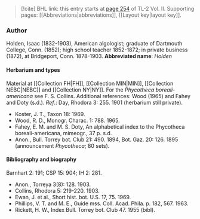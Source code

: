 > [!cite] BHL link: this entry starts at [page 254](https://www.biodiversitylibrary.org/page/33068496) of TL-2 Vol. II.
> Supporting pages: [[Abbreviations|abbreviations]], [[Layout key|layout key]].

### Author

Holden, Isaac (1832-1903), American algologist; graduate of Dartmouth College, Conn. (1852); high school teacher 1852-1872; in private business (1872), at Bridgeport, Conn. 1878-1903. 
**Abbreviated name**: *Holden*

#### Herbarium and types

Material at [[Collection FH|FH]], [[Collection MIN|MIN]], [[Collection NEBC|NEBC]] and [[Collection NY|NY]]. For the *Phycotheca boreali-americana* see F. S. Collins. Additional references: Wood (1965) and Fahey and Doty (s.d.).
*Ref*.: Day, Rhodora 3: 255. 1901 (herbarium still private).
- Koster, J. T., Taxon 18: 1969.
- Wood, R. D., Monogr. Charac. 1: 788. 1965.
- Fahey, E. M. and M. S. Doty, An alphabetical index to the Phycotheca boreali-americana, mimeogr., 37 p. s.d.
- Anon., Bull. Torrey bot. Club 21: 490. 1894, Bot. Gaz. 20: 126. 1895 (announcement *Phycotheca*; 80 sets).

#### Bibliography and biography

Barnhart 2: 191; CSP 15: 904; IH 2: 281.
- Anon., Torreya 3(8): 128. 1903.
- Collins, Rhodora 5: 219-220. 1903.
- Ewan, J. et al., Short hist. bot. U.S. 17, 75. 1969.
- Phillips, V. T. and M. E., Guide mss. Coll. Acad. Phila. p. 182, 567. 1963.
- Rickett, H. W., Index Bull. Torrey bot. Club 47. 1955 (bibl).

